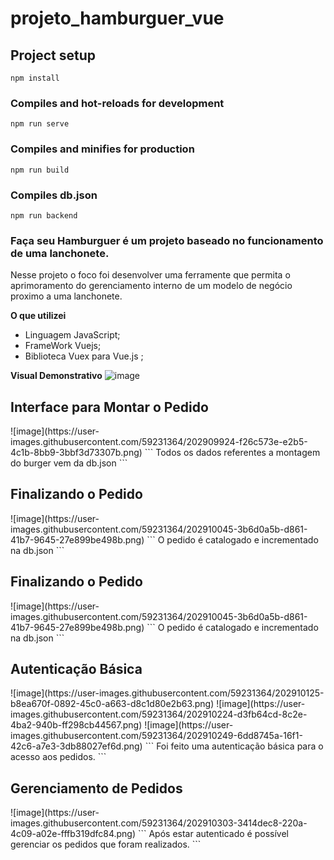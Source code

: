 # projeto_hamburguer_vue

## Project setup
```
npm install
```

### Compiles and hot-reloads for development
```
npm run serve
```

### Compiles and minifies for production
```
npm run build
```
### Compiles db.json 
```
npm run backend
```

### Faça seu Hamburguer é um projeto baseado no funcionamento de uma lanchonete. 
 
 
 Nesse projeto o foco foi desenvolver uma ferramente que permita o aprimoramento
 do gerenciamento interno de um modelo de negócio proximo a uma lanchonete.
 
 **O que utilizei**
* Linguagem JavaScript;
* FrameWork Vuejs;
* Biblioteca Vuex para Vue.js ;

**Visual Demonstrativo**
![image](https://user-images.githubusercontent.com/59231364/202909856-573dffc5-5766-4a24-af77-8b49d01435a2.png)

<h2>Interface para Montar o Pedido</h2>
![image](https://user-images.githubusercontent.com/59231364/202909924-f26c573e-e2b5-4c1b-8bb9-3bbf3d73307b.png)
```
Todos os dados referentes a montagem do burger vem da db.json
```

<h2>Finalizando o Pedido</h2>
![image](https://user-images.githubusercontent.com/59231364/202910045-3b6d0a5b-d861-41b7-9645-27e899be498b.png)
```
O pedido é catalogado e incrementado na db.json
```

<h2>Finalizando o Pedido</h2>
![image](https://user-images.githubusercontent.com/59231364/202910045-3b6d0a5b-d861-41b7-9645-27e899be498b.png)
```
O pedido é catalogado e incrementado na db.json
```

<h2>Autenticação Básica</h2>
![image](https://user-images.githubusercontent.com/59231364/202910125-b8ea670f-0892-45c0-a663-d8c1d80e2b63.png)
![image](https://user-images.githubusercontent.com/59231364/202910224-d3fb64cd-8c2e-4ba2-940b-ff298cb44567.png)
![image](https://user-images.githubusercontent.com/59231364/202910249-6dd8745a-16f1-42c6-a7e3-3db88027ef6d.png)
```
Foi feito uma autenticação básica para o acesso aos pedidos.
```

<h2>Gerenciamento de Pedidos</h2>
![image](https://user-images.githubusercontent.com/59231364/202910303-3414dec8-220a-4c09-a02e-fffb319dfc84.png)
```
Após estar autenticado é possível gerenciar os pedidos que foram realizados.
```

